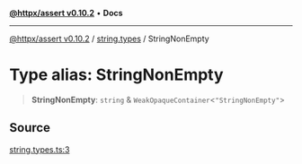 [**@httpx/assert v0.10.2**](../../README.md) • **Docs**

***

[@httpx/assert v0.10.2](../../README.md) / [string.types](../README.md) / StringNonEmpty

# Type alias: StringNonEmpty

> **StringNonEmpty**: `string` & `WeakOpaqueContainer`\<`"StringNonEmpty"`\>

## Source

[string.types.ts:3](https://github.com/belgattitude/httpx/blob/9872a04f73c192beff5f4b4d63a156ff5269c00c/packages/assert/src/string.types.ts#L3)
